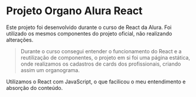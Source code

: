 # Projeto Organo Alura React

<p> Este projeto foi desenvolvido durante o curso de React da Alura. Foi utilizado os mesmos componentes do projeto oficial, não realizando alterações.</p>

> Durante o curso consegui entender o funcionamento do React e a reutilização de componentes, o projeto em si foi uma página estática, onde realizamos os cadastros de cards dos profissionais, criando assim um organograma.

Utilizamos o React com JavaScript, o que facilicou o meu entendimento e absorção do conteúdo.
